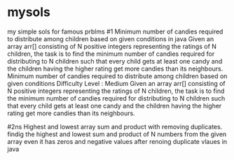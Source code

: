 # mysols
my simple sols for famous prblms
#1 Minimum number of candies required to distribute among children based on given conditions in java
Given an array arr[] consisting of N positive integers representing the ratings of N children, the task is to find the minimum number of candies required for distributing to N children such that every child gets at least one candy and the children having the higher rating get more candies than its neighbours.
Minimum number of candies required to distribute among children based on given conditions
Difficulty Level : Medium
Given an array arr[] consisting of N positive integers representing the ratings of N children,
the task is to find the minimum number of candies required for distributing to N children such that every child gets at least one candy
and the children having the higher rating get more candies than its neighbours.

#2ns
Highest and lowest array sum and product with removing duplicates.
 findig the highest and lowest sum and product of N numbers from the given array even it has zeros and negative values after renoing duplicate vlaues in java
